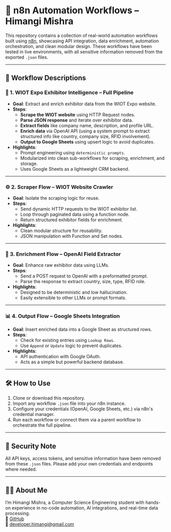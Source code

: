 # 🔄 n8n Automation Workflows – Himangi Mishra

This repository contains a collection of real-world automation workflows built using [n8n](https://n8n.io/), showcasing API integration, data enrichment, automation orchestration, and clean modular design. These workflows have been tested in live environments, with all sensitive information removed from the exported `.json` files.

---

## 📂 Workflow Descriptions

### 🧠 1. WIOT Expo Exhibitor Intelligence – Full Pipeline
- **Goal**: Extract and enrich exhibitor data from the WIOT Expo website.
- **Steps**:
  - **Scrape the WIOT website** using HTTP Request nodes.
  - **Parse JSON response** and iterate over exhibitor data.
  - **Extract fields** like company name, description, and profile URL.
  - **Enrich data** via OpenAI API (using a system prompt to extract structured info like country, company size, RFID involvement).
  - **Output to Google Sheets** using upsert logic to avoid duplicates.
- **Highlights**:
  - Prompt engineering using `deterministic prompts`.
  - Modularized into clean sub-workflows for scraping, enrichment, and storage.
  - Uses Google Sheets as a lightweight CRM backend.

---

### ⚙️ 2. Scraper Flow – WIOT Website Crawler
- **Goal**: Isolate the scraping logic for reuse.
- **Steps**:
  - Send dynamic HTTP requests to the WIOT exhibitor list.
  - Loop through paginated data using a function node.
  - Return structured exhibitor fields for enrichment.
- **Highlights**:
  - Clean modular structure for reusability.
  - JSON manipulation with Function and Set nodes.

---

### 🧠 3. Enrichment Flow – OpenAI Field Extractor
- **Goal**: Enhance raw exhibitor data using LLMs.
- **Steps**:
  - Send a POST request to OpenAI with a preformatted prompt.
  - Parse the response to extract country, size, type, RFID role.
- **Highlights**:
  - Designed to be deterministic and low hallucination.
  - Easily extensible to other LLMs or prompt formats.

---

### 📊 4. Output Flow – Google Sheets Integration
- **Goal**: Insert enriched data into a Google Sheet as structured rows.
- **Steps**:
  - Check for existing entries using `Lookup Rows`.
  - Use `Append` or `Update` logic to prevent duplicates.
- **Highlights**:
  - API authentication with Google OAuth.
  - Acts as a simple but powerful backend database.

---

## 🛠️ How to Use

1. Clone or download this repository.
2. Import any workflow `.json` file into your n8n instance.
3. Configure your credentials (OpenAI, Google Sheets, etc.) via n8n's credential manager.
4. Run each workflow or connect them via a parent workflow to orchestrate the full pipeline.

---

## 🔐 Security Note

All API keys, access tokens, and sensitive information have been removed from these `.json` files. Please add your own credentials and endpoints where needed.

---

## 🙋‍♀️ About Me

I’m Himangi Mishra, a Computer Science Engineering student with hands-on experience in no-code automation, AI integrations, and real-time data processing.  
🔗 [GitHub](https://github.com/echinem)  
📧 [developer.himangi@gmail.com](mailto:developer.himangi@gmail.com)
